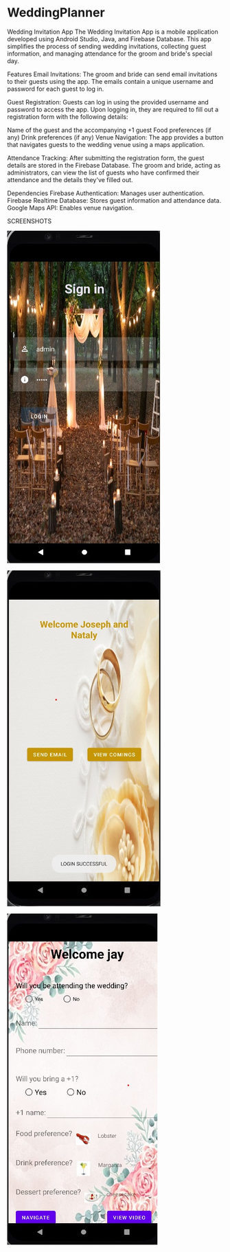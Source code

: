 # WeddingPlanner
Wedding Invitation App
The Wedding Invitation App is a mobile application developed using Android Studio, Java, and Firebase Database. This app simplifies the process of sending wedding invitations, collecting guest information, and managing attendance for the groom and bride's special day.

Features
Email Invitations: The groom and bride can send email invitations to their guests using the app. The emails contain a unique username and password for each guest to log in.

Guest Registration: Guests can log in using the provided username and password to access the app. Upon logging in, they are required to fill out a registration form with the following details:

Name of the guest and the accompanying +1 guest
Food preferences (if any)
Drink preferences (if any)
Venue Navigation: The app provides a button that navigates guests to the wedding venue using a maps application.

Attendance Tracking: After submitting the registration form, the guest details are stored in the Firebase Database. The groom and bride, acting as administrators, can view the list of guests who have confirmed their attendance and the details they've filled out.

Dependencies
Firebase Authentication: Manages user authentication.
Firebase Realtime Database: Stores guest information and attendance data.
Google Maps API: Enables venue navigation.

SCREENSHOTS

![Screenshot](Images/1.jpg)

![Screenshot](Images/2.jpg)

![Screenshot](Images/3.jpg)

